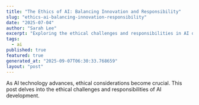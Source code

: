 ```yaml
---
title: "The Ethics of AI: Balancing Innovation and Responsibility"
slug: "ethics-ai-balancing-innovation-responsibility"
date: "2025-07-04"
author: "Sarah Lee"
excerpt: "Exploring the ethical challenges and responsibilities in AI development."
tags:
  - ai
published: true
featured: true
generated_at: "2025-09-07T06:30:33.768659"
layout: "post"
---
```


As AI technology advances, ethical considerations become crucial. This post delves into the ethical challenges and responsibilities of AI development.
